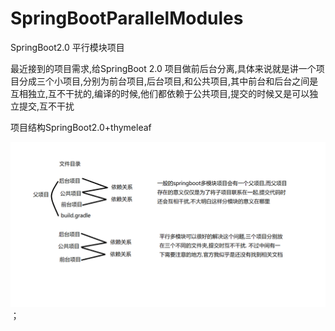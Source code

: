 # SpringBootParallelModules
SpringBoot2.0 平行模块项目

最近接到的项目需求,给SpringBoot 2.0 项目做前后台分离,具体来说就是讲一个项目分成三个小项目,分别为前台项目,后台项目,和公共项目,其中前台和后台之间是互相独立,互不干扰的,编译的时候,他们都依赖于公共项目,提交的时候又是可以独立提交,互不干扰

项目结构SpringBoot2.0+thymeleaf

![图片加载失败](https://github.com/function0413/SpringBootParallelModules/blob/master/%E5%AF%B9%E6%AF%94.png)；
